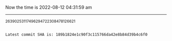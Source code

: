 Now the time is 2022-08-12 04:31:59 am

---

<small>26390253117496294722308478126621</small>

```txt

Latest commit SHA is: 189b1824e1c90f3c115766da42e8b84d39b4c6f0
```
